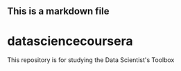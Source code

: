 ## This is a markdown file
datasciencecoursera
===================

This repository is for studying the Data Scientist's Toolbox
